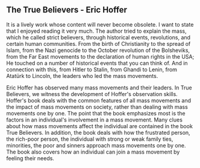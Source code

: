 ## The True Believers - Eric Hoffer

It is a lively work whose content will never become obsolete. I want to state that I enjoyed reading it very much. The author tried to explain the mass, which he called strict believers, through historical events, revolutions, and certain human communities. From the birth of Christianity to the spread of Islam, from the Nazi genocide to the October revolution of the Bolsheviks, from the Far East movements to the declaration of human rights in the USA; He touched on a number of historical events that you can think of. And in connection with this, from Hitler to Stalin, from Ghandi to Lenin, from Atatürk to Lincoln, the leaders who led the mass movements.

Eric Hoffer has observed many mass movements and their leaders. In True Believers, we witness the development of Hoffer's observation skills. Hoffer's book deals with the common features of all mass movements and the impact of mass movements on society, rather than dealing with mass movements one by one. The point that the book emphasizes most is the factors in an individual's involvement in a mass movement. Many clues about how mass movements affect the individual are contained in the book True Believers. In addition, the book deals with how the frustrated person, the rich-poor person, the individual with strong or weak family ties, minorities, the poor and sinners approach mass movements one by one. The book also covers how an individual can join a mass movement by feeling their needs.